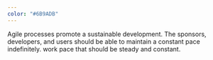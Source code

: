 ```yaml
---
color: "#6B9ADB"
---
```

Agile processes promote <span class="copy-new">a</span> sustainable <span class="copy-old">development.
The sponsors, developers, and users should be able
to maintain a constant pace indefinitely.
</span><span class="copy-new">work pace
	that should be steady and constant.</span>
